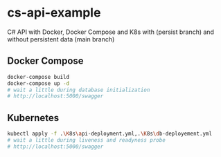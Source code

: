 # cs-api-example

C# API with Docker, Docker Compose and K8s with (persist branch) and without persistent data (main branch)

## Docker Compose

```sh
docker-compose build
docker-compose up -d
# wait a little during database initialization
# http://localhost:5000/swagger 
```

## Kubernetes

```sh
kubectl apply -f .\K8s\api-deployment.yml,.\K8s\db-deployement.yml
# wait a little during liveness and readyness probe
# http://localhost:5000/swagger 
```
